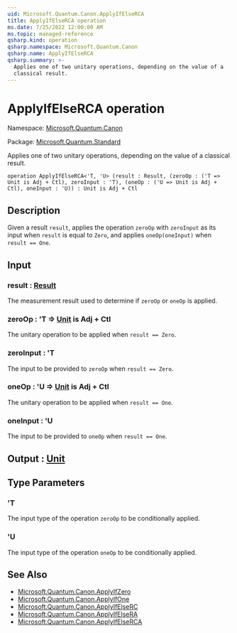 ```yaml
---
uid: Microsoft.Quantum.Canon.ApplyIfElseRCA
title: ApplyIfElseRCA operation
ms.date: 7/25/2022 12:00:00 AM
ms.topic: managed-reference
qsharp.kind: operation
qsharp.namespace: Microsoft.Quantum.Canon
qsharp.name: ApplyIfElseRCA
qsharp.summary: >-
  Applies one of two unitary operations, depending on the value of a
  classical result.
---
```


# ApplyIfElseRCA operation

Namespace: [Microsoft.Quantum.Canon](xref:Microsoft.Quantum.Canon)

Package: [Microsoft.Quantum.Standard](https://nuget.org/packages/Microsoft.Quantum.Standard)


Applies one of two unitary operations, depending on the value of aclassical result.

```qsharp
operation ApplyIfElseRCA<'T, 'U> (result : Result, (zeroOp : ('T => Unit is Adj + Ctl), zeroInput : 'T), (oneOp : ('U => Unit is Adj + Ctl), oneInput : 'U)) : Unit is Adj + Ctl
```


## Description

Given a result `result`, applies the operation `zeroOp` with `zeroInput` asits input when `result` is equal to `Zero`, and applies `oneOp(oneInput)`when `result == One`.

## Input

### result : [Result](xref:microsoft.quantum.qsharp.valueliterals#result-literal)

The measurement result used to determine if `zeroOp` or `oneOp` isapplied.


### zeroOp : 'T => [Unit](xref:microsoft.quantum.qsharp.valueliterals#unit-literal)  is Adj + Ctl

The unitary operation to be applied when `result == Zero`.


### zeroInput : 'T

The input to be provided to `zeroOp` when `result == Zero`.


### oneOp : 'U => [Unit](xref:microsoft.quantum.qsharp.valueliterals#unit-literal)  is Adj + Ctl

The unitary operation to be applied when `result == One`.


### oneInput : 'U

The input to be provided to `oneOp` when `result == One`.



## Output : [Unit](xref:microsoft.quantum.qsharp.valueliterals#unit-literal)



## Type Parameters

### 'T

The input type of the operation `zeroOp` to be conditionally applied.
### 'U

The input type of the operation `oneOp` to be conditionally applied.

## See Also

- [Microsoft.Quantum.Canon.ApplyIfZero](xref:Microsoft.Quantum.Canon.ApplyIfZero)
- [Microsoft.Quantum.Canon.ApplyIfOne](xref:Microsoft.Quantum.Canon.ApplyIfOne)
- [Microsoft.Quantum.Canon.ApplyIfElseRC](xref:Microsoft.Quantum.Canon.ApplyIfElseRC)
- [Microsoft.Quantum.Canon.ApplyIfElseRA](xref:Microsoft.Quantum.Canon.ApplyIfElseRA)
- [Microsoft.Quantum.Canon.ApplyIfElseRCA](xref:Microsoft.Quantum.Canon.ApplyIfElseRCA)